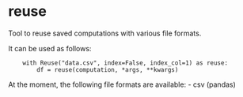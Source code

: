 # reuse
Tool to reuse saved computations with various file formats.


It can be used as follows:

```
    with Reuse("data.csv", index=False, index_col=1) as reuse:
        df = reuse(computation, *args, **kwargs)
```

At the moment, the following file formats are available:
    - csv (pandas)
